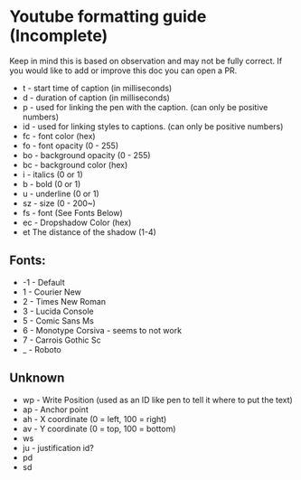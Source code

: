 # Youtube formatting guide (Incomplete)

Keep in mind this is based on observation and may not be fully correct. If you would like to add or improve this doc you can open a PR.

- t - start time of caption (in milliseconds)
- d - duration of caption (in milliseconds)
- p - used for linking the pen with the caption. (can only be positive numbers)
- id - used for linking styles to captions. (can only be positive numbers)
- fc - font color (hex)
- fo - font opacity (0 - 255)
- bo - background opacity (0 - 255)
- bc - background color (hex)
- i - italics (0 or 1)
- b - bold (0 or 1)
- u - underline (0 or 1)
- sz - size (0 - 200~)
- fs - font (See Fonts Below)
- ec - Dropshadow Color (hex)
- et The distance of the shadow (1-4)

## Fonts:

- -1 - Default
- 1 - Courier New
- 2 - Times New Roman
- 3 - Lucida Console
- 5 - Comic Sans Ms
- 6 - Monotype Corsiva - seems to not work
- 7 - Carrois Gothic Sc
- \_ - Roboto

## Unknown

- wp - Write Position (used as an ID like pen to tell it where to put the text)
- ap - Anchor point
- ah - X coordinate (0 = left, 100 = right)
- av - Y coordinate (0 = top, 100 = bottom)
- ws
- ju - justification id?
- pd
- sd
